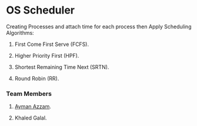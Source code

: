 # OS Scheduler
Creating Processes and attach time for each process then Apply Scheduling Algorithms:

1. First Come First Serve (FCFS).

2. Higher Priority First (HPF).

3. Shortest Remaining Time Next (SRTN).

4. Round Robin (RR).

### Team Members
1. [Ayman Azzam](https://github.com/AymanAzzam).

2. Khaled Galal.
